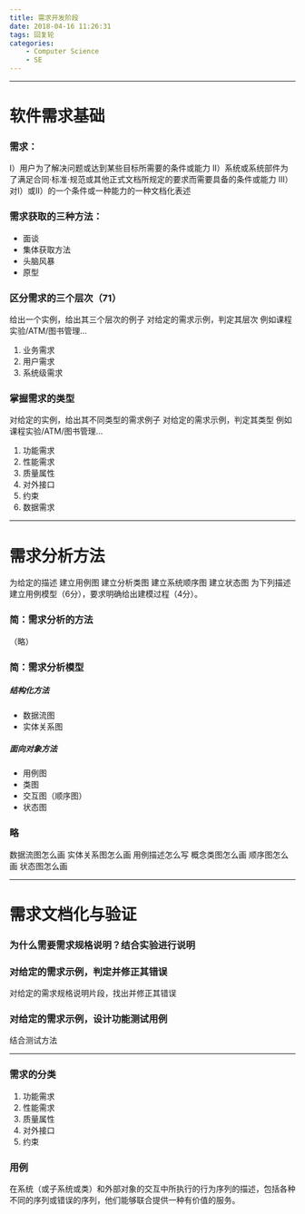 ```yaml
---
title: 需求开发阶段
date: 2018-04-16 11:26:31
tags: 回复轮
categories:
	- Computer Science
	- SE
---
```



---------------------
# 软件需求基础
### 需求：
I）用户为了解决问题或达到某些目标所需要的条件或能力
II）系统或系统部件为了满足合同·标准·规范或其他正式文档所规定的要求而需要具备的条件或能力
III）对I）或II）的一个条件或一种能力的一种文档化表述

### 需求获取的三种方法：
- 面谈
- 集体获取方法
- 头脑风暴
- 原型

### 区分需求的三个层次（71）
给出一个实例，给出其三个层次的例⼦
对给定的需求示例，判定其层次
例如课程实验/ATM/图书管理…
1. 业务需求
2. 用户需求
3. 系统级需求


### 掌握需求的类型
对给定的实例，给出其不同类型的需求例⼦
对给定的需求⽰例，判定其类型
例如课程实验/ATM/图书管理…
1. 功能需求
2. 性能需求
3. 质量属性
4. 对外接口
5. 约束
6. 数据需求


--------------------------
# 需求分析方法
为给定的描述
建立用例图
建立分析类图
建立系统顺序图
建立状态图
为下列描述建立用例模型（6分），要求明确给出建模过程（4分）。

### 简：需求分析的方法
（略）


### 简：需求分析模型
##### 结构化方法
- 数据流图
- 实体关系图

##### 面向对象方法
- 用例图
- 类图
- 交互图（顺序图）
- 状态图

### 略
数据流图怎么画
实体关系图怎么画
用例描述怎么写
概念类图怎么画
顺序图怎么画
状态图怎么画





--------------------
# 需求文档化与验证
### 为什么需要需求规格说明？结合实验进⾏说明


### 对给定的需求⽰例，判定并修正其错误
对给定的需求规格说明⽚段，找出并修正其错误

### 对给定的需求⽰例，设计功能测试⽤例
结合测试⽅法





---------------------
### 需求的分类
1. 功能需求
2. 性能需求
3. 质量属性
4. 对外接口
5. 约束



### 用例
在系统（或子系统或类）和外部对象的交互中所执行的行为序列的描述，包括各种不同的序列或错误的序列，他们能够联合提供一种有价值的服务。
